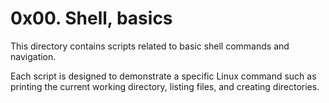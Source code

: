 # 0x00. Shell, basics

This directory contains scripts related to basic shell commands and navigation.

Each script is designed to demonstrate a specific Linux command such as printing the current working directory, listing files, and creating directories.

